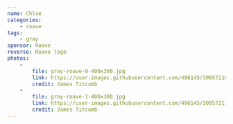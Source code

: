```yaml
---
name: Chloe
categories:
    - roave
tags:
    - gray
sponsor: Roave
reverse: Roave logo
photos:
    -
        file: gray-roave-0-400x300.jpg
        link: https://user-images.githubusercontent.com/496145/30957210-eb775a80-a439-11e7-86c7-6afc8b4f08dc.jpg
        credit: James Titcumb
    -
        file: gray-roave-1-400x300.jpg
        link: https://user-images.githubusercontent.com/496145/30957211-eb7de6e8-a439-11e7-8e19-e2ef0bc89e89.jpg
        credit: James Titcumb
---
```

